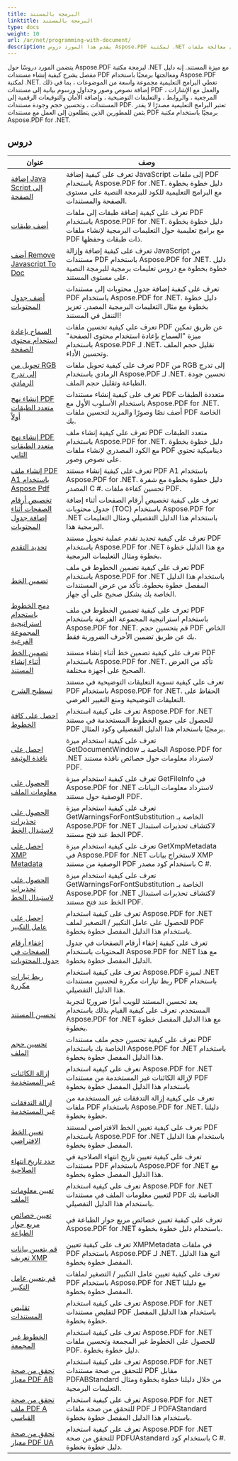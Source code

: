 ```yaml
---
title: البرمجة بالمستند
linktitle: البرمجة بالمستند
type: docs
weight: 10
url: /ar/net/programming-with-document/
description: يقدم هذا المورد دروس Aspose.PDF لمكتبة .NET للبرمجة مع المستندات. وهو يغطي موضوعات مثل إنشاء / معالجة ملفات PDF وإضافة الصور / الجداول / الروابط وتحسين المستندات وإضافة الأمان. إنه مورد قيم للمطورين الذين يعملون مع مستندات PDF باستخدام Aspose.PDF for .NET.
---
```

يتضمن المورد دروسًا حول Aspose.PDF لبرمجة مكتبة .NET مع ميزة المستند. إنه دليل مفصل يشرح كيفية إنشاء مستندات PDF ومعالجتها برمجيًا باستخدام Aspose.PDF لمكتبة .NET. تغطي البرامج التعليمية مجموعة واسعة من الموضوعات ، بما في ذلك إضافة نصوص وصور وجداول ورسوم بيانية إلى مستندات PDF ، والعمل مع الإشارات المرجعية ، والروابط ، والتعليقات التوضيحية ، وإضافة الأمان والتوقيعات الرقمية إلى المستندات ، وتحسين حجم وجودة مستندات PDF. تعتبر البرامج التعليمية مصدرًا لا يقدر بثمن للمطورين الذين يتطلعون إلى العمل مع مستندات PDF برمجيًا باستخدام مكتبة Aspose.PDF for .NET.

## دروس
| عنوان | وصف |
| --- | --- | 
| [إضافة Java Script إلى الصفحة](./addjavascripttopage/) | تعرف على كيفية إضافة JavaScript إلى ملفات PDF باستخدام Aspose.PDF for .NET. دليل خطوة بخطوة مع البرامج التعليمية للكود للبرمجة النصية على مستوى الصفحة والمستندات. |  
| [أضف طبقات](./addlayers/) | تعرف على كيفية إضافة طبقات إلى ملفات PDF باستخدام Aspose.PDF for .NET. دليل خطوة بخطوة مع برامج تعليمية حول التعليمات البرمجية لإنشاء ملفات PDF ذات طبقات وحفظها. |  
| [أضف Remove Javascript To Doc](./addremovejavascripttodoc/) | تعرف على كيفية إضافة وإزالة JavaScript من مستندات PDF باستخدام Aspose.PDF for .NET. دليل خطوة بخطوة مع دروس تعليمات برمجية للبرمجة النصية على مستوى المستند. |  
| [أضف جدول المحتويات](./addtoc/) | تعرف على كيفية إضافة جدول محتويات إلى مستندات PDF باستخدام Aspose.PDF for .NET. دليل خطوة بخطوة مع مثال التعليمات البرمجية المصدر. تعزيز التنقل في المستند! |  
| [السماح بإعادة استخدام محتوى الصفحة](./allowresusepagecontent/) | تعرف على كيفية تحسين ملفات PDF عن طريق تمكين ميزة "السماح بإعادة استخدام محتوى الصفحة" باستخدام Aspose.PDF لـ .NET. تقليل حجم الملف وتحسين الأداء. |  
| [تحويل من RGB إلى تدرج الرمادي](./convertfromrgbtograyscale/) | تعرف على كيفية تحويل ملفات PDF من RGB إلى تدرج الرمادي باستخدام Aspose.PDF لـ .NET. تحسين جودة الطباعة وتقليل حجم الملف. |  
| [إنشاء نهج PDF متعدد الطبقات أولاً](./createmultilayerpdffirstapproach/) | تعرف على كيفية إنشاء مستندات PDF متعددة الطبقات باستخدام الأسلوب الأول مع Aspose.PDF for .NET. أضف نصًا وصورًا والمزيد لتحسين ملفات PDF الخاصة بك. |  
| [إنشاء نهج PDF متعدد الطبقات الثاني](./createmultilayerpdfsecondapproach/) | تعرف على كيفية إنشاء ملف PDF متعدد الطبقات باستخدام Aspose.PDF for .NET. دليل خطوة بخطوة مع الكود المصدري لإنشاء ملفات PDF ديناميكية تحتوي على نصوص وصور. |  
| [إنشاء ملف PDF A1 باستخدام Aspose Pdf](./createpdfa1withasposepdf/) | تعرف على كيفية إنشاء مستند PDF A1 باستخدام Aspose.PDF for .NET. دليل خطوة بخطوة مع شفرة المصدر C #. تحسين كفاءة ملفات PDF. |  
| [تخصيص أرقام الصفحات أثناء إضافة جدول المحتويات](./customizepagenumbeswhileaddingtoc/) | تعرف على كيفية تخصيص أرقام الصفحات أثناء إضافة جدول محتويات (TOC) باستخدام Aspose.PDF for .NET باستخدام هذا الدليل التفصيلي ومثال التعليمات البرمجية هذا. |  
| [تحديد التقدم](./determineprogress/) | تعرف على كيفية تحديد تقدم عملية تحويل مستند PDF باستخدام Aspose.PDF for .NET مع هذا الدليل خطوة بخطوة ومثال التعليمات البرمجية. |  
| [تضمين الخط](./embedfont/) | تعرف على كيفية تضمين الخطوط في ملف PDF باستخدام Aspose.PDF for .NET باستخدام هذا الدليل المفصل خطوة بخطوة. تأكد من عرض المستندات الخاصة بك بشكل صحيح على أي جهاز. |  
| [دمج الخطوط باستخدام استراتيجية المجموعة الفرعية](./embedfontsusingsubsetstrategy/) | تعرف على كيفية تضمين الخطوط في ملف PDF باستخدام استراتيجية المجموعة الفرعية باستخدام Aspose.PDF for .NET. قم بتحسين حجم PDF الخاص بك عن طريق تضمين الأحرف الضرورية فقط. |  
| [تضمين الخط أثناء إنشاء المستند](./embedfontwhiledoccreation/) | تعرف على كيفية تضمين خط أثناء إنشاء مستند PDF باستخدام Aspose.PDF for .NET. تأكد من العرض الصحيح على أجهزة مختلفة. |  
| [تسطيح الشرح](./flattenannotation/) | تعرف على كيفية تسوية التعليقات التوضيحية في مستند PDF باستخدام Aspose.PDF for .NET. الحفاظ على التعليقات التوضيحية ومنع التغيير العرضي. |  
| [احصل على كافة الخطوط](./getallfonts/) | تعرف على كيفية استخدام Aspose.PDF for .NET للحصول على جميع الخطوط المستخدمة في مستند PDF برمجيًا باستخدام هذا الدليل التفصيلي وكود المثال. |  
| [احصل على نافذة الوثيقة](./getdocumentwindow/) | تعرف على كيفية استخدام ميزة GetDocumentWindow الخاصة بـ Aspose.PDF for .NET لاسترداد معلومات حول خصائص نافذة مستند PDF. |  
| [الحصول على معلومات الملف](./getfileinfo/) | تعرف على كيفية استخدام ميزة GetFileInfo في Aspose.PDF for .NET لاسترداد معلومات البيانات الوصفية حول مستند PDF. |  
| [الحصول على تحذيرات لاستبدال الخط](./getwarningsforfontsubstitution/) | تعرف على كيفية استخدام ميزة GetWarningsForFontSubstitution الخاصة بـ Aspose.PDF for .NET لاكتشاف تحذيرات استبدال الخط عند فتح مستند PDF. |  
| [احصل على XMP Metadata](./getxmpmetadata/) | تعرف على كيفية استخدام ميزة GetXmpMetadata في Aspose.PDF for .NET لاستخراج بيانات XMP الوصفية من مستند PDF باستخدام كود مصدر C #. |  
| [الحصول على تحذيرات لاستبدال الخط](./getwarningsforfontsubstitution/) | تعرف على كيفية استخدام ميزة GetWarningsForFontSubstitution الخاصة بـ Aspose.PDF for .NET لاكتشاف تحذيرات استبدال الخط عند فتح مستند PDF. |  
| [احصل على عامل التكبير](./getzoomfactor/) | تعرف على كيفية استخدام Aspose.PDF for .NET للحصول على عامل التكبير / التصغير لملف PDF باستخدام هذا الدليل المفصل خطوة بخطوة. |  
| [إخفاء أرقام الصفحات في جدول المحتويات](./hidepagenumbersintoc/) | تعرف على كيفية إخفاء أرقام الصفحات في جدول المحتويات باستخدام Aspose.PDF for .NET مع هذا الدليل المفصل خطوة بخطوة. |  
| [ربط تيارات مكررة](./linkduplicatestreams/) | تعرف على كيفية استخدام Aspose.PDF لميزة .NET ربط تيارات مكررة لتحسين مستندات PDF باستخدام هذا الدليل التفصيلي. |  
| [تحسين المستند](./optimizedocument/) | يعد تحسين المستند للويب أمرًا ضروريًا لتجربة المستخدم. تعرف على كيفية القيام بذلك باستخدام Aspose.PDF for .NET مع هذا الدليل المفصل خطوة بخطوة. |  
| [تحسين حجم الملف](./optimizefilesize/) | تعرف على كيفية تحسين حجم ملف مستندات PDF الخاصة بك باستخدام Aspose.PDF for .NET باستخدام هذا الدليل المفصل خطوة بخطوة. |  
| [إزالة الكائنات غير المستخدمة](./removeunusedobjects/) | تعرف على كيفية استخدام Aspose.PDF for .NET لإزالة الكائنات غير المستخدمة من مستندات PDF باستخدام هذا الدليل المفصل خطوة بخطوة |  
| [إزالة التدفقات غير المستخدمة](./removeunusedstreams/) | تعرف على كيفية إزالة التدفقات غير المستخدمة من ملفات PDF باستخدام Aspose.PDF for .NET. دليلنا خطوة بخطوة. |  
| [تعيين الخط الافتراضي](./setdefaultfont/) | تعرف على كيفية تعيين الخط الافتراضي لمستند PDF باستخدام Aspose.PDF for .NET باستخدام هذا الدليل المفصل خطوة بخطوة. |  
| [حدد تاريخ انتهاء الصلاحية](./setexpirydate/) | تعرف على كيفية تعيين تاريخ انتهاء الصلاحية في مستندات PDF باستخدام Aspose.PDF for .NET مع هذا الدليل المفصل خطوة بخطوة. |  
| [تعيين معلومات الملف](./setfileinfo/) | تعرف على كيفية استخدام Aspose.PDF for .NET لتعيين معلومات الملف في مستندات PDF الخاصة بك باستخدام هذا الدليل التفصيلي. |  
| [تعيين خصائص مربع حوار الطباعة](./setpropertiesforprintdialog/) | تعرف على كيفية تعيين خصائص مربع حوار الطباعة في Aspose.PDF for .NET باستخدام دليل خطوة بخطوة. |  
| [قم بتعيين بيانات تعريف XMP](./setxmpmetadata/) | تعرف على كيفية تعيين XMPMetadata في ملفات PDF باستخدام Aspose.PDF لـ .NET. اتبع هذا الدليل المفصل خطوة بخطوة. |  
| [قم بتعيين عامل التكبير](./setzoomfactor/) | تعرف على كيفية تعيين عامل التكبير / التصغير لملفات PDF باستخدام Aspose.PDF for .NET مع دليلنا المفصل خطوة بخطوة. |  
| [تقليص المستندات](./shrinkdocuments/) | تعرف على كيفية استخدام Aspose.PDF for .NET لتقليص مستندات PDF باستخدام هذا الدليل المفصل خطوة بخطوة.  |  
| [الخطوط غير المجمعة](./unembedfonts/) | تعرف على كيفية استخدام Aspose.PDF for .NET للحصول على الخطوط غير المجمعة وتحسين ملفات PDF. دليل خطوة بخطوة. |  
| [تحقق من صحة معيار PDF AB](./validatepdfabstandard/) | تعرف على كيفية استخدام Aspose.PDF for .NET للتحقق من صحة مستندات PDF مقابل PDFABStandard من خلال دليلنا خطوة بخطوة ومثال التعليمات البرمجية. |  
| [تحقق من صحة ملف PDF A القياسي](./validatepdfastandard/) | تعرف على كيفية استخدام Aspose.PDF for .NET للتحقق من صحة ملفات PDF لـ PDFAStandard باستخدام هذا الدليل المفصل خطوة بخطوة. |  
| [تحقق من صحة معيار PDF UA](./validatepdfuastandard/) | تعرف على كيفية استخدام Aspose.PDF for .NET للتحقق من صحة PDFUAstandard باستخدام كود C #. دليل خطوة بخطوة. |  